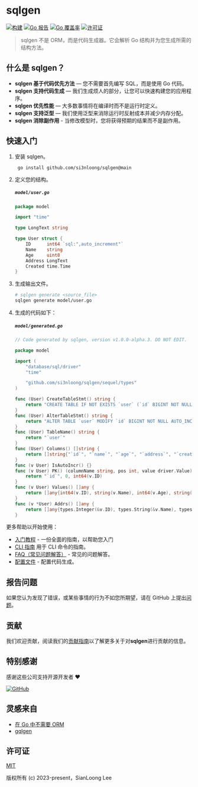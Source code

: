 # sqlgen

[![构建](https://github.com/si3nloong/sqlgen/workflows/test/badge.svg?branch=main)](https://github.com/si3nloong/sqlgen/actions?query=workflow%3Atest)
[![Go 报告](https://goreportcard.com/badge/github.com/si3nloong/sqlgen)](https://goreportcard.com/report/github.com/si3nloong/sqlgen)
[![Go 覆盖率](https://codecov.io/gh/si3nloong/sqlgen/branch/main/graph/badge.svg)](https://codecov.io/gh/si3nloong/sqlgen)
[![许可证](https://img.shields.io/github/license/si3nloong/sqlgen)](https://github.com/si3nloong/sqlgen/blob/main/LICENSE)

> sqlgen 不是 ORM，而是代码生成器。它会解析 Go 结构并为您生成所需的结构方法。

## 什么是 sqlgen？

- **sqlgen 基于代码优先方法** — 您不需要首先编写 SQL，而是使用 Go 代码。
- **sqlgen 支持代码生成** — 我们生成烦人的部分，让您可以快速构建您的应用程序。
- **sqlgen 优先性能** — 大多数事情将在编译时而不是运行时定义。
- **sqlgen 支持泛型** — 我们使用泛型来消除运行时反射成本并减少内存分配。
- **sqlgen 消除副作用** - 当修改模型时，您将获得预期的结果而不是副作用。

## 快速入门

1. 安装 sqlgen。

   ```console
    go install github.com/si3nloong/sqlgen@main
   ```

2. 定义您的结构。

    <h5 a><strong><code>model/user.go</code></strong></h5>

   ```go
   package model

   import "time"

   type LongText string

   type User struct {
       ID      int64 `sql:",auto_increment"`
       Name    string
       Age     uint8
       Address LongText
       Created time.Time
   }
   ```

3. 生成输出文件。

   ```bash
   # sqlgen generate <source_file>
   sqlgen generate model/user.go
   ```

4. 生成的代码如下：

   <h5 a><strong><code>model/generated.go</code></strong></h5>

   ```go
   // Code generated by sqlgen, version v1.0.0-alpha.3. DO NOT EDIT.

   package model

   import (
       "database/sql/driver"
       "time"

       "github.com/si3nloong/sqlgen/sequel/types"
   )

   func (User) CreateTableStmt() string {
       return "CREATE TABLE IF NOT EXISTS `user` (`id` BIGINT NOT NULL AUTO_INCREMENT,`name` VARCHAR(255) NOT NULL,`age` TINYINT UNSIGNED NOT NULL,`address` VARCHAR(255) NOT NULL,`created` DATETIME NOT NULL,PRIMARY KEY (`id`));"
   }
   func (User) AlterTableStmt() string {
       return "ALTER TABLE `user` MODIFY `id` BIGINT NOT NULL AUTO_INCREMENT,MODIFY `name` VARCHAR(255) NOT NULL AFTER `id`,MODIFY `age` TINYINT UNSIGNED NOT NULL AFTER `name`,MODIFY `address` VARCHAR(255) NOT NULL AFTER `age`,MODIFY `created` DATETIME NOT NULL AFTER `address`;"
   }
   func (User) TableName() string {
       return "`user`"
   }
   func (User) Columns() []string {
       return []string{"`id`", "`name`", "`age`", "`address`", "`created`"}
   }
   func (v User) IsAutoIncr() {}
   func (v User) PK() (columnName string, pos int, value driver.Value) {
       return "`id`", 0, int64(v.ID)
   }
   func (v User) Values() []any {
       return []any{int64(v.ID), string(v.Name), int64(v.Age), string(v.Address), time.Time(v.Created)}
   }
   func (v *User) Addrs() []any {
       return []any{types.Integer(&v.ID), types.String(&v.Name), types.Integer(&v.Age), types.String(&v.Address), (*time.Time)(&v.Created)}
   }
   ```

更多帮助以开始使用：

- [入门教程](/docs/GET_STARTED-zh.md) - 一份全面的指南，以帮助您入门
- [CLI 指南](/docs/CLI-zh.md) 用于 CLI 命令的指南。
- [FAQ（常见问题解答）](/docs/FAQ-zh.md) - 常见的问题解答。
- [配置文件](/docs/CONFIGURATION-zh.md) - 配置代码生成。

## 报告问题

如果您认为发现了错误，或某些事情的行为不如您所期望，请在 GitHub 上提出[问题](https://github.com/si3nloong/sqlgen/issues)。

## 贡献

我们欢迎贡献，阅读我们的[贡献指南](https://github.com/si3nloong/sqlgen/blob/main/CONTRIBUTING.md)以了解更多关于对**sqlgen**进行贡献的信息。

## 特别感谢

感谢这些公司支持开源开发者 ❤

[![GitHub](https://jstools.dev/img/badges/github.svg)](https://github.com/open-source)

## 灵感来自

- [在 Go 中不需要 ORM](https://medium.com/@enverbisevac/you-dont-need-orm-in-go-9216fb74cdfd)
- [gqlgen](https://github.com/99designs/gqlgen)

## 许可证

[MIT](https://github.com/si3nloong/sqlgen/blob/main/LICENSE)

版权所有 (c) 2023-present，SianLoong Lee
